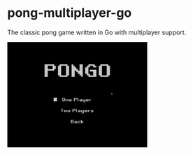 # pong-multiplayer-go

The classic pong game written in Go with multiplayer support.

<img src="assets/doc/pongo.gif" width="320" height="240" alt="PONGO" />
